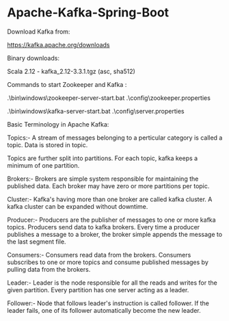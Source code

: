 # Apache-Kafka-Spring-Boot

Download Kafka from:

https://kafka.apache.org/downloads

Binary downloads:

Scala 2.12  - kafka_2.12-3.3.1.tgz (asc, sha512)


Commands to start Zookeeper and Kafka :

 .\bin\windows\zookeeper-server-start.bat .\config\zookeeper.properties
 
.\bin\windows\kafka-server-start.bat .\config\server.properties


Basic Terminology in Apache Kafka:


Topics:- A stream of messages belonging to a perticular category is called a topic. Data is stored in topic.


Topics are further split into partitions. For each topic, kafka keeps a minimum of one partition.


Brokers:- Brokers are simple system responsible for maintaining the published data. Each broker may have zero or more partitions per topic.


Cluster:- Kafka's having more than one broker are called kafka cluster. A kafka cluster can be expanded without downtime.


Producer:- Producers are the publisher of messages to one or more kafka topics. Producers send data to kafka brokers. Every time a producer publishes a message to a broker, the broker simple appends the message to the last segment file.


Consumers:- Consumers read data from the brokers. Consumers subscribes to one or more topics and consume published messages by pulling data from the brokers.


Leader:- Leader is the node responsible for all the reads and writes for the given partition. Every partition has one server acting as a leader.


Follower:- Node that follows leader's instruction is called follower. If the leader fails, one of its follower automatically become the new leader.
